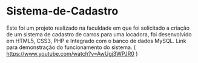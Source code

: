 # Sistema-de-Cadastro
Este foi um projeto realizado na faculdade em que foi solicitado a criação de um sistema de cadastro de carros para uma locadora, foi desenvolvido em HTML5, CSS3, PHP e Integrado com o banco de dados MySQL. Link para demonstração do funcionamento do sistema. ( https://www.youtube.com/watch?v=AwUgj3WPJR0 )
